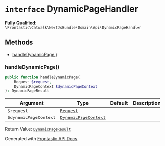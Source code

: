 # `interface`  DynamicPageHandler

**Fully Qualified**: [`\Frontastic\Catwalk\NextJsBundle\Domain\Api\DynamicPageHandler`](../../../../../src/php/NextJsBundle/Domain/Api/DynamicPageHandler.php)

## Methods

* [handleDynamicPage()](#handledynamicpage)

### handleDynamicPage()

```php
public function handleDynamicPage(
    Request $request,
    DynamicPageContext $dynamicPageContext
): DynamicPageResult
```

Argument|Type|Default|Description
--------|----|-------|-----------
`$request`|[`Request`](Request.md)||
`$dynamicPageContext`|[`DynamicPageContext`](DynamicPageContext.md)||

Return Value: [`DynamicPageResult`](DynamicPageResult.md)

Generated with [Frontastic API Docs](https://github.com/FrontasticGmbH/apidocs).
